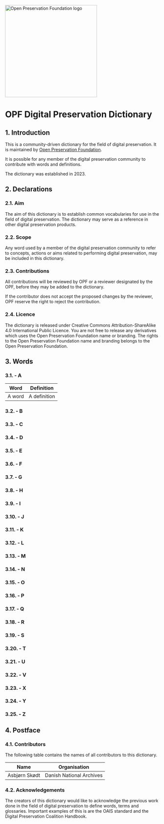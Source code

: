 <img src="https://openpreservation.org/wp-content/uploads/2019/11/opf-site-logo.png" width="300" alt="Open Preservation Foundation logo">

# OPF Digital Preservation Dictionary

## 1. Introduction

This is a community-driven dictionary for the field of digital preservation. It is maintained by [Open Preservation Foundation](https://openpreservation.org/).

It is possible for any member of the digital preservation community to contribute with words and definitions.

The dictionary was established in 2023.

## 2. Declarations

### 2.1. Aim

The aim of this dictionary is to establish common vocabularies for use in the field of digital preservation. The dictionary may serve as a reference in other digital preservation products.

### 2.2. Scope

Any word used by a member of the digital preservation community to refer to concepts, actions or aims related to performing digital preservation, may be included in this dictionary.

### 2.3. Contributions

All contributions will be reviewed by OPF or a reviewer designated by the OPF, before they may be added to the dictionary.

If the contributor does not accept the proposed changes by the reviewer, OPF reserve the right to reject the contribution.

### 2.4. Licence

The dictionary is released under Creative Commons Attribution-ShareAlike 4.0 International Public Licence. You are not free to release any derivatives which uses the Open Preservation Foundation name or branding. The rights to the Open Preservation Foundation name and branding belongs to the Open Preservation Foundation.

## 3. Words

### 3.1. - A

| Word | Definition |
| ------------- | ------------- |
| A word | A definition  |

### 3.2. - B

### 3.3. - C

### 3.4. - D

### 3.5. - E

### 3.6. - F

### 3.7. - G

### 3.8. - H

### 3.9. - I

### 3.10. - J

### 3.11. - K

### 3.12. - L

### 3.13. - M

### 3.14. - N

### 3.15. - O

### 3.16. - P

### 3.17. - Q

### 3.18. - R

### 3.19. - S

### 3.20. - T

### 3.21. - U

### 3.22. - V

### 3.23. - X

### 3.24. - Y

### 3.25. - Z

## 4. Postface

### 4.1. Contributors

The following table contains the names of all contributors to this dictionary.

| Name | Organisation |
| ------------- | ------------- |
| Asbjørn Skødt | Danish National Archives |

### 4.2. Acknowledgements

The creators of this dictionary would like to acknowledge the previous work done in the field of digital preservation to define words, terms and glossaries. Important examples of this is are the OAIS standard and the Digital Preservation Coalition Handbook.

